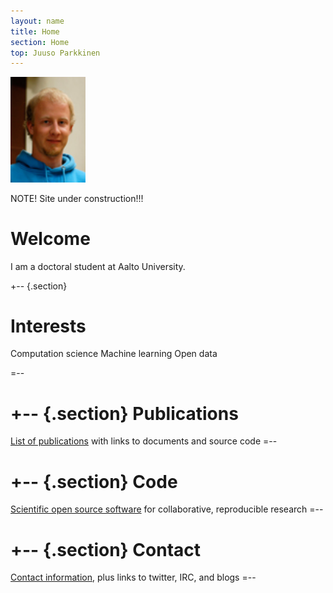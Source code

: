 ```yaml
---
layout: name
title: Home
section: Home
top: Juuso Parkkinen
---
```


<img class='inset right' src='images/juuso.jpg' title='Juuso Parkkinen' alt='Photo' width='120px' />

NOTE! Site under construction!!!

Welcome
=======

I am a doctoral student at Aalto University. 


+--	{.section}

Interests
=========

Computation science
Machine learning
Open data

=--

+-- {.section}
Publications 
============
[List of publications](/work/pubs/) with links to documents and source code
=--


+-- {.section}
Code
============
[Scientific open source software](/code/) for collaborative, reproducible research
=--

+-- {.section}
Contact
============
[Contact information](/info/contact), plus links to twitter, IRC, and blogs
=--

<!--
+-- {.section}
Background
========
[Brief biography](/info/bio) of my research career
=--
-->



<!-- I am computational scientist focusing on the development and application of novel computational techniques in data-intensive research fields, in particular functional genomics and microbial ecology of the human body and [http://sorvi.r-forge.r-project.org open government data in Finland]. 
Computational analysis of human microbial ecology forms the current main focus of my research activity at [http://www.mib.wur.nl/UK/ Laboratory of Microbiology, Wageningen University], Netherlands. Before that, I was employed at [http://www.vetmed.helsinki.fi/apalva/index.htm Centre of Excellence in Microbial Food Safety Research], Department of Veterinary Bioscience, University of Helsinki, Finland, [http://www.cis.hut.fi/research Adaptive Informatics Research Centre of Excellence], Aalto University, [http://www.helsinki.fi/cmg/english/group/research_group.html Laboratory of Cytomolecular Genetics], University of Helsinki and as a visiting researcher at [http://www.ebi.ac.uk European Bioinformatics Institute EBI], Hinxton, UK, developing machine learning approaches for genome- and organism-wide analysis of the human transcriptome, cancer genomics, and cross-species studies. For further information, see the occasional [http://antagomir.wordpress.com opencomp] blog on computational science and a [[User:Leo_Lahti/bio|brief biography of my research career]]. -->



